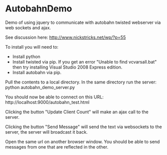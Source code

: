 # AutobahnDemo
Demo of using jquery to communicate with autobahn twisted webserver via web sockets and ajax.

See discussion here: http://www.nickstricks.net/wp/?p=55

To install you will need to:
- Install python
- Install twisted via pip.  If you get an error "Unable to find vcvarsall.bat" then try installing Visual Studio 2008 Express edition.
- Install autobahn via pip.

Pull the contents to a local directory.  In the same directory run the server: python autobahn_demo_server.py

You should now be able to connect on this URL: http://localhost:9000/autobahn_test.html

Clicking the button "Update Client Count" will make an ajax call to the server.

Clicking the button "Send Message" will send the text via websockets to the server, the server will broadcast it back.

Open the same url on another browser window.  You should be able to send messages from one that are reflected in the other.



